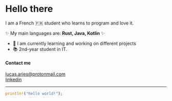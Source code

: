 # Hello there
I am a French 🇫🇷 student who learns to program and love it.

✨ My main languages are: **Rust, Java, Kotlin** ✨

- 🔭 I am currently learning and working on different projects
- 📚 2nd-year student in IT.

#### **Contact me** 

<lucas.aries@protonmail.com>  
[linkedin](https://www.linkedin.com/in/lucas-aries-85a215209/)

---
```rust
println!("hello world!");
```
